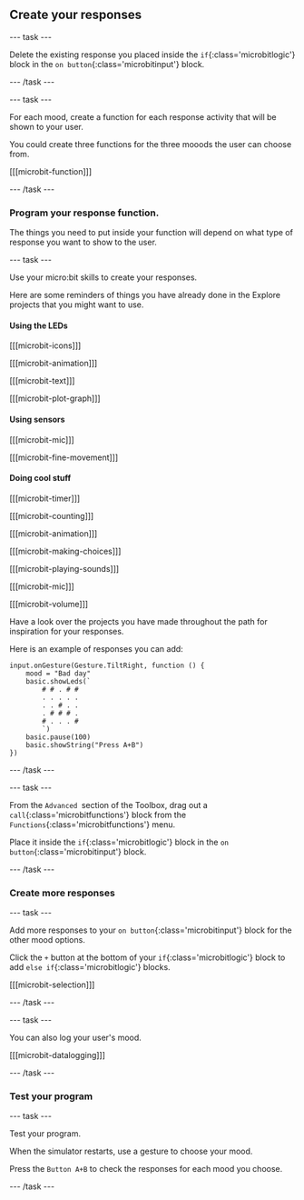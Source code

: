## Create your responses

--- task ---

Delete the existing response you placed inside the `if`{:class='microbitlogic'} block in the `on button`{:class='microbitinput'} block.

--- /task ---

--- task ---

For each mood, create a function for each response activity that will be shown to your user. 

You could create three functions for the three mooods the user can choose from.

[[[microbit-function]]]

--- /task ---

### Program your response function. 

The things you need to put inside your function will depend on what type of response you want to show to the user. 

--- task ---

Use your micro:bit skills to create your responses. 

Here are some reminders of things you have already done in the Explore projects that you might want to use.

#### Using the LEDs

[[[microbit-icons]]]

[[[microbit-animation]]]

[[[microbit-text]]]

[[[microbit-plot-graph]]]

#### Using sensors

[[[microbit-mic]]]

[[[microbit-fine-movement]]]

#### Doing cool stuff

[[[microbit-timer]]]

[[[microbit-counting]]]

[[[microbit-animation]]]

[[[microbit-making-choices]]]

[[[microbit-playing-sounds]]]

[[[microbit-mic]]]

[[[microbit-volume]]]

Have a look over the projects you have made throughout the path for inspiration for your responses.

Here is an example of responses you can add:

```microbit
input.onGesture(Gesture.TiltRight, function () {
    mood = "Bad day"
    basic.showLeds(`
        # # . # #
        . . . . .
        . . # . .
        . # # # .
        # . . . #
        `)
    basic.pause(100)
    basic.showString("Press A+B")
})
```
--- /task ---

--- task ---

From the `Advanced `section of the Toolbox, drag out a `call`{:class='microbitfunctions'} block from the `Functions`{:class='microbitfunctions'} menu.

Place it inside the `if`{:class='microbitlogic'} block in the `on button`{:class='microbitinput'} block.

--- /task ---

### Create more responses

--- task ---

Add more responses to your `on button`{:class='microbitinput'} block for the other mood options.

Click the `+` button at the bottom of your `if`{:class='microbitlogic'} block to add `else if`{:class='microbitlogic'} blocks.

[[[microbit-selection]]]

--- /task ---

--- task ---

You can also log your user's mood.

[[[microbit-datalogging]]]

--- /task ---


### Test your program

--- task ---

Test your program. 

When the simulator restarts, use a gesture to choose your mood.

Press the `Button A+B` to check the responses for each mood you choose.



--- /task ---

